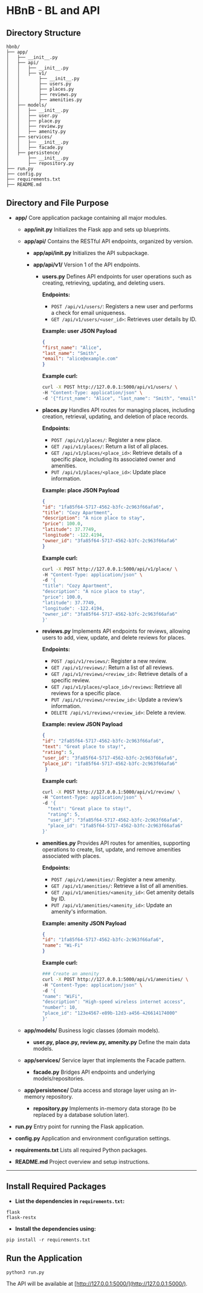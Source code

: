 # HBnB - BL and API

## Directory Structure
```
hbnb/
├── app/
│   ├── __init__.py
│   ├── api/
│   │   ├── __init__.py
│   │   ├── v1/
│   │       ├── __init__.py
│   │       ├── users.py
│   │       ├── places.py
│   │       ├── reviews.py
│   │       ├── amenities.py
│   ├── models/
│   │   ├── __init__.py
│   │   ├── user.py
│   │   ├── place.py
│   │   ├── review.py
│   │   ├── amenity.py
│   ├── services/
│   │   ├── __init__.py
│   │   ├── facade.py
│   ├── persistence/
│       ├── __init__.py
│       ├── repository.py
├── run.py
├── config.py
├── requirements.txt
├── README.md
```
## Directory and File Purpose

- **app/**
  Core application package containing all major modules.

  - **app/__init__.py**
    Initializes the Flask app and sets up blueprints.

  - **app/api/**
    Contains the RESTful API endpoints, organized by version.

    - **app/api/__init__.py**
      Initializes the API subpackage.

    - **app/api/v1/**
      Version 1 of the API endpoints.

      - **users.py**
         Defines API endpoints for user operations such as creating, retrieving, updating, and deleting users.

         **Endpoints:**
        - `POST /api/v1/users/`: Registers a new user and performs a check for email uniqueness.
        - `GET /api/v1/users/<user_id>`: Retrieves user details by ID.

        **Example: user JSON Payload**
         ```json
        {
        "first_name": "Alice",
        "last_name": "Smith",
        "email": "alice@example.com"
        }
        ```
        **Example curl:**
        ```bash
        curl -X POST http://127.0.0.1:5000/api/v1/users/ \
        -H "Content-Type: application/json" \
        -d '{"first_name": "Alice", "last_name": "Smith", "email": "alice@example.com"}'
        ```

      - **places.py**
        Handles API routes for managing places, including creation, retrieval, updating, and deletion of place records.

        **Endpoints:**
        - `POST /api/v1/places/`: Register a new place.
        - `GET /api/v1/places/`: Return a list of all places.
        - `GET /api/v1/places/<place_id>`: Retrieve details of a specific place, including its associated owner and amenities.
        - `PUT /api/v1/places/<place_id>`: Update place information.

        **Example: place JSON Payload**
        ```json
        {
        "id": "1fa85f64-5717-4562-b3fc-2c963f66afa6",
        "title": "Cozy Apartment",
        "description": "A nice place to stay",
        "price": 100.0,
        "latitude": 37.7749,
        "longitude": -122.4194,
        "owner_id": "3fa85f64-5717-4562-b3fc-2c963f66afa6"
        }
        ```
        **Example curl:**

        ```bash
        curl -X POST http://127.0.0.1:5000/api/v1/place/ \
        -H "Content-Type: application/json" \
        -d '{
        "title": "Cozy Apartment",
        "description": "A nice place to stay",
        "price": 100.0,
        "latitude": 37.7749,
        "longitude": -122.4194,
        "owner_id": "3fa85f64-5717-4562-b3fc-2c963f66afa6"
        }'
        ```

      - **reviews.py**
        Implements API endpoints for reviews, allowing users to add, view, update, and delete reviews for places.

        **Endpoints:**
        - `POST /api/v1/reviews/`: Register a new review.
        - `GET /api/v1/reviews/`: Return a list of all reviews.
        - `GET /api/v1/reviews/<review_id>`: Retrieve details of a specific review.
        - `GET /api/v1/places/<place_id>/reviews`: Retrieve all reviews for a specific place.
        - `PUT /api/v1/reviews/<review_id>`: Update a review’s information.
        - `DELETE /api/v1/reviews/<review_id>`: Delete a review.

        **Example: review JSON Payload**
        ```json
        {
        "id": "2fa85f64-5717-4562-b3fc-2c963f66afa6",
        "text": "Great place to stay!",
        "rating": 5,
        "user_id": "3fa85f64-5717-4562-b3fc-2c963f66afa6",
        "place_id": "1fa85f64-5717-4562-b3fc-2c963f66afa6"
         }
        ```
        **Example curl:**

        ```bash
        curl -X POST http://127.0.0.1:5000/api/v1/review/ \
        -H "Content-Type: application/json" \
        -d '{
          "text": "Great place to stay!",
          "rating": 5,
          "user_id": "3fa85f64-5717-4562-b3fc-2c963f66afa6",
          "place_id": "1fa85f64-5717-4562-b3fc-2c963f66afa6"
        }'

        ```

      - **amenities.py**
        Provides API routes for amenities, supporting operations to create, list, update, and remove amenities associated with places.

        **Endpoints:**
        - `POST /api/v1/amenities/`: Register a new amenity.
        - `GET /api/v1/amenities/`: Retrieve a list of all amenities.
        - `GET /api/v1/amenities/<amenity_id>`: Get amenity details by ID.
        - `PUT /api/v1/amenities/<amenity_id>`: Update an amenity's information.

        **Example: amenity JSON Payload**
        ```json
        {
        "id": "1fa85f64-5717-4562-b3fc-2c963f66afa6",
        "name": "Wi-Fi"
        }
        ```
        **Example curl:**

        ```bash
        ### Create an amenity
        curl -X POST http://127.0.0.1:5000/api/v1/amenities/ \
        -H "Content-Type: application/json" \
        -d '{
        "name": "WiFi",
        "description": "High-speed wireless internet access",
        "number": 10,
        "place_id": "123e4567-e89b-12d3-a456-426614174000"
        }'
        ```


  - **app/models/**
    Business logic classes (domain models).

    - **user.py, place.py, review.py, amenity.py**
      Define the main data models.

  - **app/services/**
    Service layer that implements the Facade pattern.

    - **facade.py**
      Bridges API endpoints and underlying models/repositories.

  - **app/persistence/**
    Data access and storage layer using an in-memory repository.

    - **repository.py**
      Implements in-memory data storage (to be replaced by a database solution later).

- **run.py**
  Entry point for running the Flask application.

- **config.py**
  Application and environment configuration settings.

- **requirements.txt**
  Lists all required Python packages.

- **README.md**
  Project overview and setup instructions.

---

## Install Required Packages

- **List the dependencies in `requirements.txt`:**
```
flask
flask-restx
```
- **Install the dependencies using:**
```
pip install -r requirements.txt
```
## Run the Application
```
python3 run.py
```
The API will be available at [http://127.0.0.1:5000/](http://127.0.0.1:5000/).



